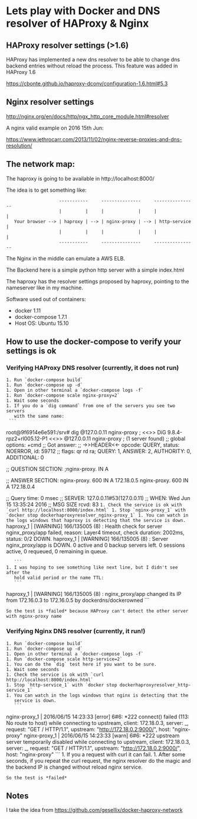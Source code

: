 # Lets play with Docker and DNS resolver of HAProxy & Nginx

## HAProxy resolver settings (>1.6)

HAProxy has implemented a new dns resolver to be able to change dns backend
entries without reload the process. This feature was added in HAProxy 1.6

https://cbonte.github.io/haproxy-dconv/configuration-1.6.html#5.3


## Nginx resolver settings

http://nginx.org/en/docs/http/ngx_http_core_module.html#resolver

A nginx valid example on 2016 15th Jun:

https://www.jethrocarr.com/2013/11/02/nginx-reverse-proxies-and-dns-resolution/

## The network map:

The haproxy is going to be available in http://localhost:8000/

The idea is to get something like:

```
                    -----------     ---------------     ----------------
                    |         |     |             |     |              |
   Your browser --> | haproxy | --> | nginx-proxy | --> | http-service |
                    |         |     |             |     |              |
                    -----------     ---------------     ----------------
```

The Nginx in the middle can emulate a AWS ELB.

The Backend here is a simple python http server with a simple index.html

The haproxy has the resolver settings proposed by haproxy, pointing to the
nameserver like in my machine.

Software used out of containers:
   - docker 1.11
   - docker-compose 1.7.1
   - Host OS: Ubuntu 15.10


## How to use the docker-compose to verify your settings is ok

### Verifying HAProxy DNS resolver (currently, it does not run)

    1. Run `docker-compose build`
    1. Run `docker-compose up -d`
    1. Open in other terminal a `docker-compose logs -f`
    1. Run `docker-compose scale nginx-proxy=2`
    1. Wait some seconds
    1. If you do a `dig command` from one of the servers you see two servers
       with the same name:
     ```
root@9f6914e6e591:/srv# dig @127.0.0.11 nginx-proxy
; <<>> DiG 9.8.4-rpz2+rl005.12-P1 <<>> @127.0.0.11 nginx-proxy
; (1 server found)
;; global options: +cmd
;; Got answer:
;; ->>HEADER<<- opcode: QUERY, status: NOERROR, id: 59712
;; flags: qr rd ra; QUERY: 1, ANSWER: 2, AUTHORITY: 0, ADDITIONAL: 0

;; QUESTION SECTION:
;nginx-proxy.                   IN      A

;; ANSWER SECTION:
nginx-proxy.            600     IN      A       172.18.0.5
nginx-proxy.            600     IN      A       172.18.0.4

;; Query time: 0 msec
;; SERVER: 127.0.0.11#53(127.0.0.11)
;; WHEN: Wed Jun 15 13:35:24 2016
;; MSG SIZE  rcvd: 83
       ```
    1. Check the service is ok with `curl http://localhost:8000/index.html`
    1. Stop `nginx-proxy_1` with `docker stop dockerhaproxyresolver_nginx-proxy_1`
    1. You can watch in the logs windows that haproxy is detecting that the
       service is down.
       ```
haproxy_1       | [WARNING] 166/135005 (8) : Health check for server nginx_proxy/app failed, reason: Layer4 timeout, check duration: 2002ms, status: 0/2 DOWN.
haproxy_1       | [WARNING] 166/135005 (8) : Server nginx_proxy/app is DOWN. 0 active and 0 backup servers left. 0 sessions active, 0 requeued, 0 remaining in queue.

       ```
    1. I was hoping to see something like next line, but I didn't see after the
       hold valid period or the name TTL:
       ```
haproxy_1       | [WARNING] 166/135005 (8) :  nginx_proxy/app changed its IP from 172.16.0.3 to 172.16.0.5 by dockerdns/dockerowned
      ```

    So the test is *failed* because HAProxy can't detect the other server with nginx-proxy name


### Verifying Nginx DNS resolver (currently, it run!)

    1. Run `docker-compose build`
    1. Run `docker-compose up -d`
    1. Open in other terminal a `docker-compose logs -f`
    1. Run `docker-compose scale http-service=2`
    1. You can do the `dig` test here if you want to be sure.
    1. Wait some seconds
    1. Check the service is ok with `curl http://localhost:8000/index.html`
    1. Stop `http-service_1` with `docker stop dockerhaproxyresolver_http-service_1`
    1. You can watch in the logs windows that nginx is detecting that the
       service is down.
       ```
nginx-proxy_1   | 2016/06/15 14:23:33 [error] 6#6: *222 connect() failed (113: No route to host) while connecting to upstream, client: 172.18.0.3, server: _, request: "GET / HTTP/1.1", upstream: "http://172.18.0.2:9000/", host: "nginx-proxy"
nginx-proxy_1   | 2016/06/15 14:23:33 [warn] 6#6: *222 upstream server temporarily disabled while connecting to upstream, client: 172.18.0.3, server: _, request: "GET / HTTP/1.1", upstream: "http://172.18.0.2:9000/", host: "nginx-proxy"
       ```
    1. If you a request with curl it can fail.
    1. After some seconds, if you repeat the curl request, the nginx resolver
       do the magic and the backend IP is changed without reload nginx service.

    So the test is *failed*



## Notes

I take the idea from https://github.com/gesellix/docker-haproxy-network
